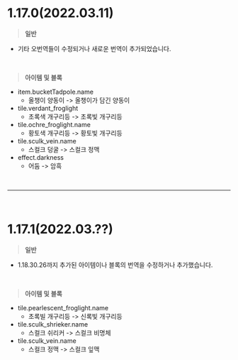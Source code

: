 # 1.17.0(2022.03.11)  
 > **일반**  
  - 기타 오번역들이 수정되거나 새로운 번역이 추가되었습니다.  
  
<br>
  
 > **아이템 및 블록**  
  - item.bucketTadpole.name  
    - 올챙이 양동이 -> 올챙이가 담긴 양동이  
  - tile.verdant_froglight  
    - 초록색 개구리등 -> 초록빛 개구리등  
  - tile.ochre_froglight.name  
    - 황토색 개구리등 -> 황토빛 개구리등  
  - tile.sculk_vein.name  
    - 스컬크 덩굴 -> 스컬크 정맥  
  - effect.darkness  
    - 어둠 -> 암흑  
  
<br>
<hr>
<br>
  
# 1.17.1(2022.03.??)  
 > **일반**  
  - 1.18.30.26까지 추가된 아이템이나 블록의 번역을 수정하거나 추가했습니다.  
  
<br>
  
 > **아이템 및 블록**  
  - tile.pearlescent_froglight.name  
    - 초록빌 개구리등 -> 신록빛 개구리등  
  - tile.sculk_shrieker.name  
    - 스컬크 쉬리커 -> 스컬크 비명체  
  - tile.sculk_vein.name  
    - 스컬크 정맥 -> 스컬크 잎맥  